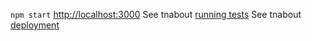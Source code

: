 `npm start`
[http://localhost:3000](http://localhost:3000)
See tnabout [running tests](https://facebook.github.io/create-react-app/docs/running-tests) 
See tnabout [deployment](https://facebook.github.io/create-react-app/docs/deployment)
